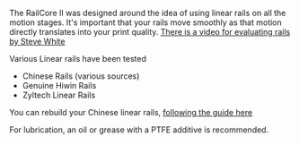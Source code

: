 The RailCore II was designed around the idea of using linear rails on all the motion stages.  It's important that your rails move smoothly as that motion directly translates into your print quality.
[There is a video for evaluating rails by Steve White](https://www.youtube.com/watch?v=DMAx_JSMqGc)

Various Linear rails have been tested

 * Chinese Rails (various sources)
 * Genuine Hiwin Rails
 * Zyltech Linear Rails

You can rebuild your Chinese linear rails, [following the guide here](http://forum.seemecnc.com/viewtopic.php?t=12429)

For lubrication, an oil or grease with a PTFE additive is recommended.
